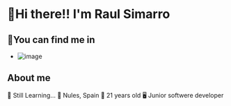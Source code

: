 # 👋Hi there!! I'm Raul Simarro

## 🔎You can find me in
- ![image]({https://img.shields.io/badge/LinkedIn-0077B5?style=for-the-badge&logo=linkedin&logoColor=white})

## About me
🌱 Still Learning...
📍 Nules, Spain
👤 21 years old
🖥️ Junior softwere developer

<!--
**Alusim0931/Alusim0931** is a ✨ _special_ ✨ repository because its `README.md` (this file) appears on your GitHub profile.

Here are some ideas to get you started:

- 🔭 I’m currently working on ...
- 🌱 I’m currently learning ...
- 👯 I’m looking to collaborate on ...
- 🤔 I’m looking for help with ...
- 💬 Ask me about ...
- 📫 How to reach me: ...
- 😄 Pronouns: ...
- ⚡ Fun fact: ...
-->

